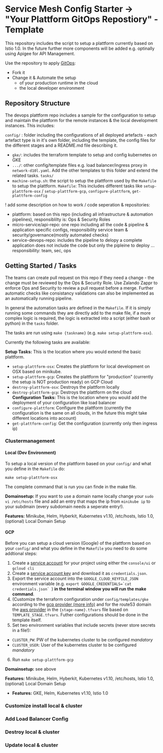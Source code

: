 # Service Mesh Config Starter -> "Your Plattform GitOps Repostiory" - Template

This repository includes the script to setup a plattform currently based on Istio 1.0. In the future further more components will be added e.g. optinally using Apigee for API Management. 

Use the repository to apply [GitOps](https://www.weave.works/blog/gitops-operations-by-pull-request):

* Fork it
* Change it & Automate the setup 
  * of your production runtime in the cloud
  * the local developer environment 

## Repository Structure

The devops plattform repo includes a sample for the configuration to setup and maintain the plattform for the remote instances & the local development instances. This includes: 

`config/` : folder including the configurations of all deployed artefacts - each artefact type is in it's own folder, including the template, the config files for the different stages and a README.md file describing it.
- `gke/`: includes the terraform template to setup and config kubernetes on GKE
- `.../`: other config/template files e.g. load balancer/ingress proxy in `network-d10l.yaml`. Add the other templates to this folder and extend the related tasks.
`tasks/`
- `machine-setup.sh`: the script to setup the plattform used by the `Makefile` to setup the plattform.
`Makefile`: This includes different tasks like `setup-plattform-osx` / `setup-plattform-gcp`, `configure-plattform`, `get-plattform-config`


! add some description on how to work / code seperation & repositories: 
- plattform: based on this repo (including all infrastructure & automation pipelines), responsiblilty is: Ops & Security Roles
- micro-service/api-repo: one repo including all the code & pipeline & application specific configs, responsibility service team & security/governance(mostly automated checks)
- service-devops-repo: includes the pipeline to delopy a complete application does not include the code but only the pipleine to deploy ... responsibility: team, sec, ops 

## Getting Started / Tasks

The teams can create pull request on this repo if they need a change - the change must be reviewed by the Ops & Security Role. Use Zalando Zappr to enforce Ops and  Security to review a pull request before a merge. Further automatic checks like consistancy validations can also be implemented as an automatically running pipeline.

In general the automation tasks are defined in the `Makefile`. If it is simply running some commands they are directly add to the make file, if a more complex logic is required, the logic is extracted into a script (either bash or python) in the `tasks` folder. 

The tasks are run using `make {taskname}` (e.g. `make setup-plattform-osx`).

Currently the following tasks are available: 

**Setup Tasks:** This is the location where you would extend the basic plattform. 
* `setup-plattform-osx`: Creates the plattform for local development on OSX based on minikube. 
* `setup-plattform-gcp`: Creates the plattform for "production" (currently the setup is NOT production ready) on GCP Cloud
* `destroy-plattform-osx`: Destroys the plattform locally
* `destroy-plattform-gcp`: Destroys the plattform on the cloud
**Configuration Tasks:** This is the location where you would add the deployment of your configuration like load balancer 
* `configure-plattform`: Configure the plattform (currently the configuration is the same on all clouds, in the future this might take different locations into account)
* `get-plattform-config`: Get the configuration (currently only then ingress ip)

### Clustermanagement 
#### Local (Dev Environment)

To setup a local version of the plattform based on your `config/` and what you define in the `Makefile` do: 

`make setup-plattform-osx` 

The complete command that is run you can finde in the make file.

**Domainsetup:** If you want to use a domain name locally change your `sudo vi /etc/hosts` file and add an entry that maps the ip from `minikube ip` to your subdmain (every subdomain needs a seperate entry!). 


**Features:** Minikube, Helm, Hyberkit, Kubernetes v1.10, /etc/hosts, Istio 1.0, (optional) Local Domain Setup


#### GCP

Before you can setup a cloud version (Google) of the plattform based on your `config/` and what you define in the `Makefile` you need to do some addtional steps: 

1. Create a [service account](https://cloud.google.com/iam/docs/creating-managing-service-accounts) for your project using either the `console/ui` or `gcloud cli`
2. Create a [service account key](https://cloud.google.com/iam/docs/creating-managing-service-account-keys) and download it as `credentials.json`.
3. Export the service account into the `GOOGLE_CLOUD_KEYFILE_JSON` environment variable (e.g. ``export GOOGLE_CREDENTIALS=`cat credentials.json` ``) **in the terminal window you will run the make command**. 
4. (Customize the terraform configuration under `config/templates/gke` according to the [gcp provider (more info)](https://www.terraform.io/docs/providers/google/index.html) and for the route53 domain the [aws provider](https://www.terraform.io/docs/providers/aws/r/route53_record.html) in the `{stage-name}.tfvars` file based on `TEMPLATE_STAGE.tfvars`.
Futher configurations should be done in the template itself. 
5. Set two environment variables that include secrets (never store secrets in a file!):
  * `CLUSTER_PW`: PW of the kubernetes cluster to be configured *mandatory*
  * `CLUSTER_USER`: User of the kubernetes cluster to be configured *mandatory*
6. Run `make setup-plattform-gcp` 


**Domainsetup:** see above

**Features:** Minikube, Helm, Hyberkit, Kubernetes v1.10, /etc/hosts, Istio 1.0, (optional) Local Domain Setup

* **Features:** GKE, Helm, Kubernetes v1.10, Istio 1.0

### Customize install local & cluster

### Add Load Balancer Config

### Destroy local & cluster

### Update local & cluster